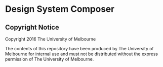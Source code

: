 # Design System Composer

## Copyright Notice
Copyright 2016 The University of Melbourne

The contents of this repository have been produced by The University of Melbourne for internal use and must not be distributed without the express permission of The University of Melbourne.

